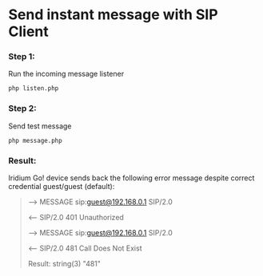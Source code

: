 # Send instant message with SIP Client


### Step 1:

Run the incoming message listener

```
php listen.php
```



### Step 2:

Send test message 

```
php message.php
```


### Result:

Iridium Go! device sends back the following error message despite correct credential guest/guest (default):

> --> MESSAGE sip:guest@192.168.0.1 SIP/2.0
> 
> <-- SIP/2.0 401 Unauthorized
> 
> --> MESSAGE sip:guest@192.168.0.1 SIP/2.0
> 
> <-- SIP/2.0 481 Call Does Not Exist
> 
> Result: string(3) "481"
